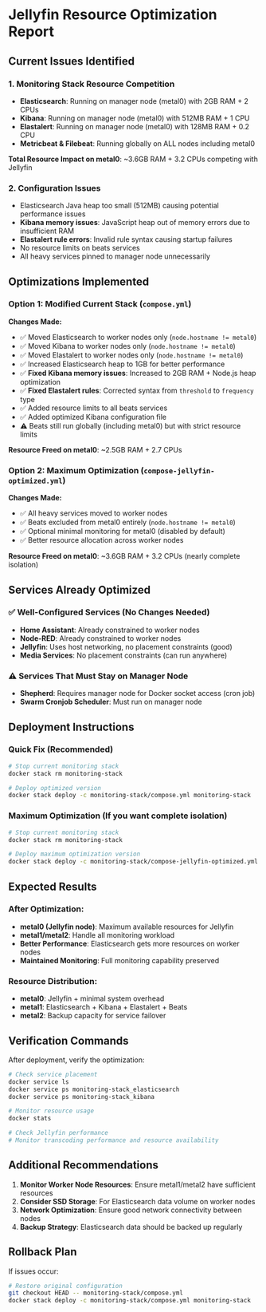 # Jellyfin Resource Optimization Report

## Current Issues Identified

### 1. Monitoring Stack Resource Competition
- **Elasticsearch**: Running on manager node (metal0) with 2GB RAM + 2 CPUs
- **Kibana**: Running on manager node (metal0) with 512MB RAM + 1 CPU
- **Elastalert**: Running on manager node (metal0) with 128MB RAM + 0.2 CPU
- **Metricbeat & Filebeat**: Running globally on ALL nodes including metal0

**Total Resource Impact on metal0**: ~3.6GB RAM + 3.2 CPUs competing with Jellyfin

### 2. Configuration Issues
- Elasticsearch Java heap too small (512MB) causing potential performance issues
- **Kibana memory issues**: JavaScript heap out of memory errors due to insufficient RAM
- **Elastalert rule errors**: Invalid rule syntax causing startup failures
- No resource limits on beats services
- All heavy services pinned to manager node unnecessarily

## Optimizations Implemented

### Option 1: Modified Current Stack (`compose.yml`)
**Changes Made:**
- ✅ Moved Elasticsearch to worker nodes only (`node.hostname != metal0`)
- ✅ Moved Kibana to worker nodes only (`node.hostname != metal0`)
- ✅ Moved Elastalert to worker nodes only (`node.hostname != metal0`)
- ✅ Increased Elasticsearch heap to 1GB for better performance
- ✅ **Fixed Kibana memory issues**: Increased to 2GB RAM + Node.js heap optimization
- ✅ **Fixed Elastalert rules**: Corrected syntax from `threshold` to `frequency` type
- ✅ Added resource limits to all beats services
- ✅ Added optimized Kibana configuration file
- ⚠️ Beats still run globally (including metal0) but with strict resource limits

**Resource Freed on metal0**: ~2.5GB RAM + 2.7 CPUs

### Option 2: Maximum Optimization (`compose-jellyfin-optimized.yml`)
**Changes Made:**
- ✅ All heavy services moved to worker nodes
- ✅ Beats excluded from metal0 entirely (`node.hostname != metal0`)
- ✅ Optional minimal monitoring for metal0 (disabled by default)
- ✅ Better resource allocation across worker nodes

**Resource Freed on metal0**: ~3.6GB RAM + 3.2 CPUs (nearly complete isolation)

## Services Already Optimized

### ✅ Well-Configured Services (No Changes Needed)
- **Home Assistant**: Already constrained to worker nodes
- **Node-RED**: Already constrained to worker nodes  
- **Jellyfin**: Uses host networking, no placement constraints (good)
- **Media Services**: No placement constraints (can run anywhere)

### ⚠️ Services That Must Stay on Manager Node
- **Shepherd**: Requires manager node for Docker socket access (cron job)
- **Swarm Cronjob Scheduler**: Must run on manager node

## Deployment Instructions

### Quick Fix (Recommended)
```bash
# Stop current monitoring stack
docker stack rm monitoring-stack

# Deploy optimized version
docker stack deploy -c monitoring-stack/compose.yml monitoring-stack
```

### Maximum Optimization (If you want complete isolation)
```bash
# Stop current monitoring stack  
docker stack rm monitoring-stack

# Deploy maximum optimization version
docker stack deploy -c monitoring-stack/compose-jellyfin-optimized.yml monitoring-stack
```

## Expected Results

### After Optimization:
- **metal0 (Jellyfin node)**: Maximum available resources for Jellyfin
- **metal1/metal2**: Handle all monitoring workload
- **Better Performance**: Elasticsearch gets more resources on worker nodes
- **Maintained Monitoring**: Full monitoring capability preserved

### Resource Distribution:
- **metal0**: Jellyfin + minimal system overhead
- **metal1**: Elasticsearch + Kibana + Elastalert + Beats
- **metal2**: Backup capacity for service failover

## Verification Commands

After deployment, verify the optimization:

```bash
# Check service placement
docker service ls
docker service ps monitoring-stack_elasticsearch
docker service ps monitoring-stack_kibana

# Monitor resource usage
docker stats

# Check Jellyfin performance
# Monitor transcoding performance and resource availability
```

## Additional Recommendations

1. **Monitor Worker Node Resources**: Ensure metal1/metal2 have sufficient resources
2. **Consider SSD Storage**: For Elasticsearch data volume on worker nodes  
3. **Network Optimization**: Ensure good network connectivity between nodes
4. **Backup Strategy**: Elasticsearch data should be backed up regularly

## Rollback Plan

If issues occur:
```bash
# Restore original configuration
git checkout HEAD -- monitoring-stack/compose.yml
docker stack deploy -c monitoring-stack/compose.yml monitoring-stack
```
